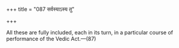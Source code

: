 +++
title = "087 सर्वस्याऽस्य तु"

+++

All these are fully included, each in its turn, in a particular course of performance of the Vedic Act.—(87)